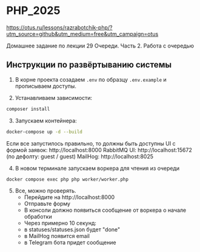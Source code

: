 # PHP_2025

https://otus.ru/lessons/razrabotchik-php/?utm_source=github&utm_medium=free&utm_campaign=otus

Домашнее задание по лекции 29 Очереди. Часть 2.  Работа с очередью

## Инструкции по развёртыванию системы
1. В корне проекта созадаем `.env` по образцу `.env.example` и прописываем доступы.   

2. Устанавливаем зависимости:
```bash
composer install
```
3. Запускаем контейнера:
```bash
docker-compose up -d --build
```
Если все запустилось правильно, то должны быть доступны
UI c формой заявок: http://localhost:8000
RabbitMQ UI: http://localhost:15672 (по дефолту: guest / guest)
MailHog: http://localhost:8025

4. В новом терминале запускаем воркера для чтения из очереди
```bash
docker compose exec php php worker/worker.php
```

5. Все, можно проверять.
    - Перейдите на http://localhost:8000
    - Отправьте форму
    - В консоли должно появиться сообщение от воркера о начале обработки
    - Через  примерно 10 секунд:
    - в statuses/statuses.json будет "done"
    - в MailHog появится email
    - в Telegram бота придет сообщение